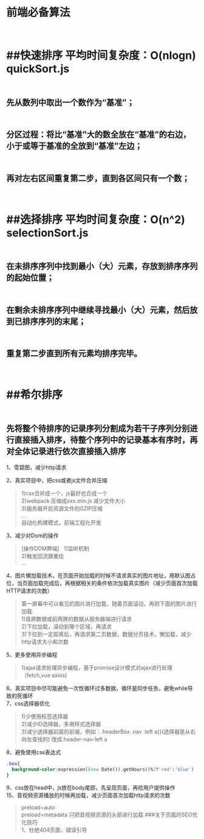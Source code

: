 # 前端必备算法
<br>##快速排序 平均时间复杂度：O(nlogn) quickSort.js</br>
===
<br>先从数列中取出一个数作为“基准”；</br>
---
<br>分区过程：将比“基准”大的数全放在“基准”的右边，小于或等于基准的全放到“基准”左边；</br>
---
<br>再对左右区间重复第二步，直到各区间只有一个数；</br>
---
<br>##选择排序 平均时间复杂度：O(n^2)  selectionSort.js </br>
===
<br>在未排序序列中找到最小（大）元素，存放到排序序列的起始位置；</br>
---
<br>在剩余未排序序列中继续寻找最小（大）元素，然后放到已排序序列的末尾；</br>
---
<br>重复第二步直到所有元素均排序完毕。</br>
---
<br>##希尔排序</br>
===
<br>先将整个待排序的记录序列分割成为若干子序列分别进行直接插入排序，待整个序列中的记录基本有序时，再对全体记录进行依次直接插入排序</br>
---
1、雪碧图，减少http请求  

2、真实项目中，把css或者js文件合并压缩  
>1)css合并成一个，js最好也合成一个  
>2)webpack 压缩成xxx.min.js  减少文件大小  
>3)服务器开启资源文件的GZIP压缩  
>...  
>自动化构建模式，前端工程化开发  

3、减少对Dom的操作  
>[操作DOM弊端]  
>1)监听机制  
>2)触发回流跟重绘  
>...   

4、图片懒加载技术，在页面开始加载的时候不请求真实的图片地址，用默认图占位，当页面加载完成后，再根据相关的条件依次加载真实图片（减少页面首次加载HTTP请求的次数）  
>第一屏幕中可以看见的图片进行加载，随着页面滚动，再把下面的图片进行加载  
>1)首屏数据或前两屏的数据从服务器端进行请求  
>2)下拉加载，滚动到哪个区域，再请求  
>3)下拉到一定距离后，再请求第二页数据，数据分页技术，懒加载，减少http请求大小和次数  

5、更多使用异步编程  
>1)ajax请求处理异步编程，基于promise设计模式对ajax进行处理（fetch,vue axios)  

6、真实项目中尽可能避免一次性循环过多数据，循环是同步任务，避免while导致的死循环  
7、css选择器优化  
>1)少使用标签选择器  
>2)减少ID选择器，多用样式选择器  
>3)减少选择器前面的前缀，例如：.headerBox .nav .left a{}(选择器是从右向左查找的) 改成.header-nav-left a   

8、避免使用css表达式  
```css
.box{
  background-color:expression((new Date()).getHours()%2?'red':'blue')
}  
```  
9、css放在head中，js放在body尾部，先呈现页面，再给用户提供操作  
15、音视频资源播放的时候再加载，减少页面首次加载http请求的次数  
>preload=auto  
>preload=metadata 只把音视频资源的头部进行加载
###关于页面的SEO优化技巧  
1、杜绝404页面，错误引导  



